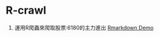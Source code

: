# R-crawl
1. 運用R爬蟲來爬取股票:6180的主力進出 [Rmarkdown Demo](https://renardbao.github.io/R-crawl/crawl6180.html)
